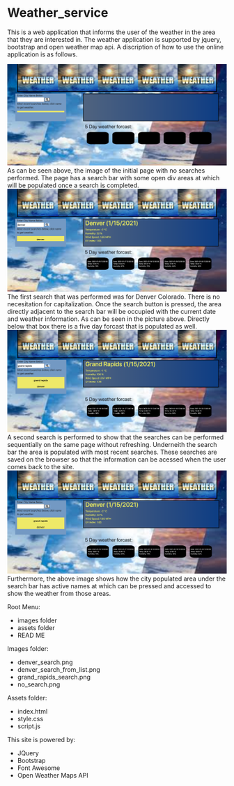 # Weather_service
This is a web application that informs the user of the weather in the area that they are interested in.  The weather application is supported by jquery, bootstrap and open weather map api.  A discription of how to use the online application is as follows.

![no search image of page.](images/no_search.png)
As can be seen above, the image of the initial page with no searches performed.  The page has a search bar with some open div areas at which will be populated once a search is completed.
![image of a search for denvers weather.](images/denver_search.png)
The first search that was performed was for Denver Colorado.  There is no necesitation for capitalization.  Once the search button is pressed, the area directly adjacent to the search bar will be occupied with the current date and weather information.  As can be seen in the picture above.  Directly below that box there is a five day forcast that is populated as well.
![image of search for grand rapids weather.](images/grand_rapids_search.png)
A second search is performed to show that the searches can be performed sequentially on the same page without refreshing.  Underneith the search bar the area is populated with most recent searches.  These searches are saved on the browser so that the information can be acessed when the user comes back to the site.
![image of search for denver weather propigated from a list under search bar.](images/denver_search_from_list.png)
Furthermore, the above image shows how the city populated area under the search bar has active names at which can be pressed and accessed to show the weather from those areas.

Root Menu:
- images folder
- assets folder
- READ ME

Images folder:
- denver_search.png
- denver_search_from_list.png
- grand_rapids_search.png
- no_search.png


Assets folder:
- index.html
- style.css
- script.js

This site is powered by:
- JQuery
- Bootstrap
- Font Awesome
- Open Weather Maps API
